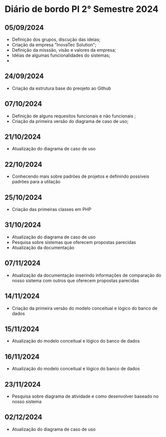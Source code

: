 
# Diário de bordo PI 2° Semestre 2024

## 05/09/2024

- Definição dos grupos, discução das ideias;
- Criação  da empresa "InovaTec Solution";
- Definição da misssão, visão e valores da empresa; 
- Idéias de algumas funcionalidades do sistemas;
-  

## 24/09/2024

- Criação da estrutura base do preojeto ao Github

## 07/10/2024

- Definição de alguns requesitos funcionais e não funcionais ;
- Criação da primeira versão do diagrama de caso de uso;

## 21/10/2024

- Atualização do diagrama de caso de uso 

## 22/10/2024

- Conhecendo mais sobre padrões de projetos e definindo possíveis padrões para a utilação

## 25/10/2024

- Criação das primeiras classes em PHP 

## 31/10/2024

- Atualização do diagrama de caso de uso
- Pesquisa sobre sistemas que oferecem propostas parecidas 
- Atualização da documentação

## 07/11/2024

- Atualização da documentação inserindo informações de comparação do nosso sistema com outros que oferecem propostas parecidas

## 14/11/2024

- Criação da primeira versão do modelo conceitual e lógico do banco de dados

## 15/11/2024

- Atualização do modelo conceitual e lógico do banco de dados 

## 16/11/2024

- Atualização do modelo conceitual e lógico do banco de dados 

## 23/11/2024

- Pesquisa sobre diagrama de atividade e como desenvolver baseado no nosso sistema

## 02/12/2024

- Atualização do diagrama de caso de uso

